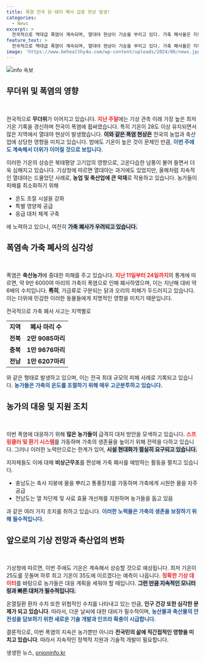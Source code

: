 ```yaml
---
title: 폭염 전국 닭·돼지 폐사 급증 현상 발생!
categories:
  - News
excerpt: >
  전국적으로 역대급 폭염이 계속되며, 열대야 현상이 기승을 부리고 있다. 가축 폐사율은 지난해보다 6배 증가했고, 축산농가들은 비상 상황에 처했다. 이번 주도 더위가 이어져 전국이 고통받을 전망이다.
feature_text: >
  전국적으로 역대급 폭염이 계속되며, 열대야 현상이 기승을 부리고 있다. 가축 폐사율은 지난해보다 6배 증가했고, 축산농가들은 비상 상황에 처했다. 이번 주도 더위가 이어져 전국이 고통받을 전망이다.
image: 'https://www.behealthy4u.com/wp-content/uploads/2024/06/news.jpg'
---
```


<p><img src="https://www.behealthy4u.com/wp-content/uploads/2024/06/news.jpg" alt="info 속보" /></p>

<h2 data-ke-size="size26">무더위 및 폭염의 영향</h2>

<p data-ke-size="size16">&nbsp;</p>

<p>전국적으로 <b>무더위</b>가 이어지고 있습니다. <b><span style="color: #ee2323;">지난 주말</span></b>에는 기상 관측 이래 가장 높은 최저기온 기록을 경신하며 전국이 폭염에 휩싸였습니다. 특히 기온이 28도 이상 유지되면서 많은 지역에서 열대야 현상이 발생했습니다. <b><span style="background-color: #21538527;">이와 같은 폭염 현상은</span></b> 전국의 농업과 축산업에 상당한 영향을 미치고 있습니다. 밤에도 기온이 높은 것이 문제인 만큼, <b><span style="color: #1a5490;">이번 주에도 계속해서 더위가 이어질 것으로 보입니다.</span></b> </p>

<p>이러한 기온의 상승은 북태평양 고기압의 영향으로, 고온다습한 남풍이 불어 들면서 더욱 심해지고 있습니다. 기상청에 따르면 열대야는 과거에도 있었지만, 올해처럼 지속적인 열대야는 드물었던 사례로, <b>농업 및 축산업에 큰 악재</b>로 작용하고 있습니다. 농가들이 피해를 최소화하기 위해 <ul><li>온도 조절 시설을 강화</li><li>특별 영양제 공급</li><li>응급 대처 체계 구축</li></ul>에 노력하고 있으나, 여전히 <b><span style="background-color: #21538527;">가축 폐사가 우려되고 있습니다.</span></b> </p>

<h2 data-ke-size="size26">폭염속 가축 폐사의 심각성</h2>

<p data-ke-size="size16">&nbsp;</p>

<p>폭염은 <b>축산농가</b>에 중대한 피해를 주고 있습니다. <b><span style="color: #ee2323;">지난 11일부터 24일까지</span></b>의 통계에 따르면, 약 9만 6000여 마리의 가축이 폭염으로 인해 폐사하였으며, 이는 지난해 대비 약 6배의 수치입니다. <b><span style="background-color: #21538527;">특히</span></b>, 가금류로 구분되는 닭과 오리의 피해가 두드러지고 있습니다. 이는 더위에 민감한 이러한 동물들에게 치명적인 영향을 미치기 때문입니다. </p>

<p>전국적으로 가축 폐사 사고는 지역별로 <table style="width: 100%;"><tr><td style="text-align: center; height: 17px;"><b>지역</b></td><td style="text-align: center; height: 17px;"><b>폐사 마리 수</b></td></tr><tr><td style="text-align: center; height: 17px;"><b>전북</b></td><td style="text-align: center; height: 17px;"><b>2만 9085마리</b></td></tr><tr><td style="text-align: center; height: 17px;"><b>충북</b></td><td style="text-align: center; height: 17px;"><b>1만 9676마리</b></td></tr><tr><td style="text-align: center; height: 17px;"><b>전남</b></td><td style="text-align: center; height: 17px;"><b>1만 6207마리</b></td></tr></table>와 같은 형태로 발생하고 있으며, 이는 전국 최대 규모의 피해 사례로 기록되고 있습니다. <b><span style="color: #1a5490;">농가들은 가축의 온도를 조절하기 위해 매우 고군분투하고 있습니다.</span></b></p>

<h2 data-ke-size="size26">농가의 대응 및 지원 조치</h2>

<p data-ke-size="size16">&nbsp;</p>

<p>이번 폭염에 대응하기 위해 <b>많은 농가들이</b> 급격히 대처 방안을 모색하고 있습니다. <b><span style="color: #ee2323;">스프링클러 및 환기 시스템</span></b>를 가동하며 가축의 생존율을 높이기 위해 전력을 다하고 있습니다. 그러나 이러한 노력만으로는 한계가 있어, <b><span style="background-color: #21538527;">시설 현대화가 절실히 요구되고 있습니다.</span></b> </p>

<p>지자체들도 이에 대해 <b>비상근무조</b>를 편성해 가축 폐사를 예방하는 활동을 펼치고 있습니다. <ul><li>충남도는 축사 지붕에 물을 뿌리고 통풍장치를 가동하며 가축에게 시원한 물을 자주 공급</li><li>전남도는 열 차단제 및 사료 효율 개선제를 지원하며 농가들을 돕고 있음</li></ul>과 같은 여러 가지 조치를 취하고 있습니다. <b><span style="color: #1a5490;">이러한 노력들은 가축의 생존을 보장하기 위해 필수적입니다.</span></b></p>

<h2 data-ke-size="size26">앞으로의 기상 전망과 축산업의 변화</h2>

<p data-ke-size="size16">&nbsp;</p>

<p>기상청에 따르면, 이번 주에도 기온은 계속해서 상승할 것으로 예상됩니다. 최저 기온이 25도를 웃돌며 하루 최고 기온이 35도에 이르겠다는 예측이 나옵니다. <b><span style="color: #ee2323;">정확한 기상 데이터</span></b>를 바탕으로 농가들은 대응 계획을 세워야 할 때입니다. <b><span style="background-color: #21538527;">그런 만큼 지속적인 모니터링과 빠른 대처가 필수적입니다.</span></b> </p>

<p>온열질환 환자 수치 또한 위협적인 수치를 나타내고 있는 만큼, <b>인구 건강 또한 심각한 문제가 되고 있습니다</b>. 따라서, 더운 날씨에 대한 대비가 필수적이며, <b><span style="color: #1a5490;">농산물과 축산물의 안전성을 담보하기 위한 새로운 기술 개발과 인프라 확충이 시급합니다.</span></b> </p>

<p>결론적으로, 이번 폭염의 지속은 농가뿐만 아니라 <b>전국민의 삶에 직간접적인 영향을 미치고 있습니다</b>. 따라서 지속적인 정책적 지원과 기술적 개발이 필요합니다.</p>
생생한 뉴스, <a href="https://onioninfo.kr" rel="dofollow">onioninfo.kr</a>


